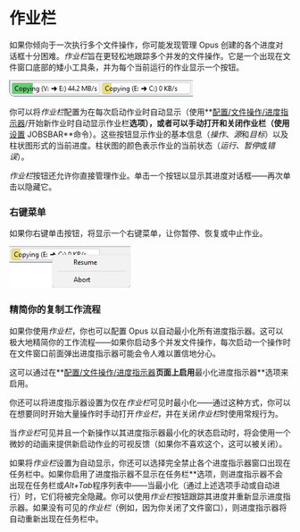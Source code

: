 # 作业栏

如果你倾向于一次执行多个文件操作，你可能发现管理 Opus 创建的各个进度对话框十分困难。*作业栏*旨在更轻松地跟踪多个并发的文件操作。它是一个出现在文件窗口底部的矮小工具条，并为每个当前运行的作业显示一个按钮。

![](/Manual/images/media/13/jobs_bar.png)

你可以将*作业栏*配置为在每次启动作业时自动显示（使用**[配置/文件操作/进度指示器](/Manual/preferences/preferences_categories/file_operations/progress_indicators/README.zh.md)/开始新作业时自动显示作业栏**选项），或者可以手动打开和关闭作业栏（使用**[设置](/Manual/reference/command_reference/internal_commands/set.zh.md) JOBSBAR**命令）。这些按钮显示作业的基本信息（*操作*、*源*和*目标*）以及柱状图形式的当前进度。柱状图的颜色表示作业的当前状态（*运行*、*暂停*或*错误*）。

*作业栏*按钮还允许你直接管理作业。单击一个按钮以显示其进度对话框——再次单击以隐藏它。

### 右键菜单

如果你右键单击按钮，将显示一个右键菜单，让你暂停、恢复或中止作业。

![](/Manual/images/media/13/jobs_bar_menu.png)

### 精简你的复制工作流程

如果你使用*作业栏*，你也可以配置 Opus 以自动最小化所有进度指示器。这可以极大地精简你的工作流程——如果你启动多个并发文件操作，每次启动一个操作时在文件窗口前面弹出进度指示器可能会令人难以置信地分心。

这可以通过在**[配置/文件操作/进度指示器](/Manual/preferences/preferences_categories/file_operations/progress_indicators/README.zh.md)**页面上启用**最小化进度指示器**选项来启用。

你还可以将进度指示器设置为仅在*作业栏*可见时最小化——通过这种方式，你可以在想要同时开始大量操作时手动打开*作业栏*，并在关闭*作业栏*时使用常规行为。

当*作业栏*可见并且一个新操作以其进度指示器最小化的状态启动时，将会使用一个微妙的动画来提供新启动作业的可视反馈（如果你不喜欢这个，这可以被关闭）。

如果将*作业栏*设置为自动显示，你还可以选择完全禁止各个进度指示器窗口出现在任务栏中。如果你启用了进度指示器不显示在任务栏**选项，则进度指示器不会出现在任务栏或*Alt+Tab*程序列表中——当最小化（通过上述选项手动或自动进行）时，它们将被完全隐藏。你可以使用*作业栏*按钮跟踪其进度并重新显示进度指示器。如果没有可见的*作业栏*（例如，因为你关闭了文件窗口），则进度指示器将自动重新出现在任务栏中。